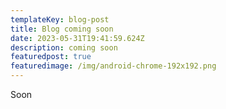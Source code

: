 ```yaml
---
templateKey: blog-post
title: Blog coming soon
date: 2023-05-31T19:41:59.624Z
description: coming soon
featuredpost: true
featuredimage: /img/android-chrome-192x192.png
---
```

S﻿oon